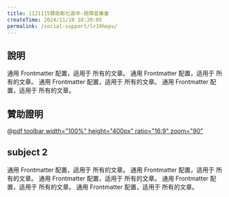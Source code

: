 ```yaml
---
title: 1121115贊助彰化高中-視障音樂會
createTime: 2024/11/18 10:20:05
permalink: /social-support/lr19hepv/
---
```


## 說明 
通用 Frontmatter 配置，适用于 所有的文章。
通用 Frontmatter 配置，适用于 所有的文章。
通用 Frontmatter 配置，适用于 所有的文章。
通用 Frontmatter 配置，适用于 所有的文章。

## 贊助證明
@[pdf toolbar width="100%" height="400px" ratio="16:9" zoom="90"](1121115贊助彰化高中-視障音樂會.pdf)

## subject 2
通用 Frontmatter 配置，适用于 所有的文章。
通用 Frontmatter 配置，适用于 所有的文章。
通用 Frontmatter 配置，适用于 所有的文章。
通用 Frontmatter 配置，适用于 所有的文章。
通用 Frontmatter 配置，适用于 所有的文章。


